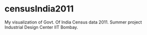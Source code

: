 # censusIndia2011
My visualization of Govt. Of India Census data 2011. Summer project Industrial Design Center IIT Bombay.

